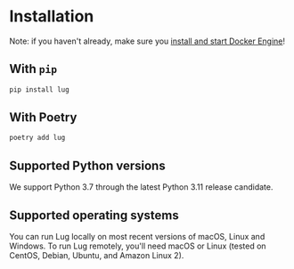 # Installation

Note: if you haven't already, make sure you [install and start Docker Engine](https://docs.docker.com/engine/install/)!

## With `pip`

```python
pip install lug
```

## With Poetry
```python
poetry add lug
```

## Supported Python versions

We support Python 3.7 through the latest Python 3.11 release candidate.

## Supported operating systems

You can run Lug locally on most recent versions of macOS, Linux and Windows. To run Lug remotely, 
you'll need macOS or Linux (tested on CentOS, Debian, Ubuntu, and Amazon Linux 2).


